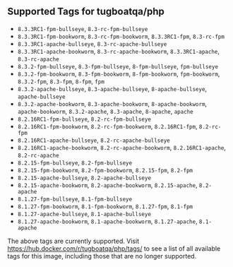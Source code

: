 ## Supported Tags for tugboatqa/php

* `8.3.3RC1-fpm-bullseye`, `8.3-rc-fpm-bullseye`
* `8.3.3RC1-fpm-bookworm`, `8.3-rc-fpm-bookworm`, `8.3.3RC1-fpm`, `8.3-rc-fpm`
* `8.3.3RC1-apache-bullseye`, `8.3-rc-apache-bullseye`
* `8.3.3RC1-apache-bookworm`, `8.3-rc-apache-bookworm`, `8.3.3RC1-apache`, `8.3-rc-apache`
* `8.3.2-fpm-bullseye`, `8.3-fpm-bullseye`, `8-fpm-bullseye`, `fpm-bullseye`
* `8.3.2-fpm-bookworm`, `8.3-fpm-bookworm`, `8-fpm-bookworm`, `fpm-bookworm`, `8.3.2-fpm`, `8.3-fpm`, `8-fpm`, `fpm`
* `8.3.2-apache-bullseye`, `8.3-apache-bullseye`, `8-apache-bullseye`, `apache-bullseye`
* `8.3.2-apache-bookworm`, `8.3-apache-bookworm`, `8-apache-bookworm`, `apache-bookworm`, `8.3.2-apache`, `8.3-apache`, `8-apache`, `apache`
* `8.2.16RC1-fpm-bullseye`, `8.2-rc-fpm-bullseye`
* `8.2.16RC1-fpm-bookworm`, `8.2-rc-fpm-bookworm`, `8.2.16RC1-fpm`, `8.2-rc-fpm`
* `8.2.16RC1-apache-bullseye`, `8.2-rc-apache-bullseye`
* `8.2.16RC1-apache-bookworm`, `8.2-rc-apache-bookworm`, `8.2.16RC1-apache`, `8.2-rc-apache`
* `8.2.15-fpm-bullseye`, `8.2-fpm-bullseye`
* `8.2.15-fpm-bookworm`, `8.2-fpm-bookworm`, `8.2.15-fpm`, `8.2-fpm`
* `8.2.15-apache-bullseye`, `8.2-apache-bullseye`
* `8.2.15-apache-bookworm`, `8.2-apache-bookworm`, `8.2.15-apache`, `8.2-apache`
* `8.1.27-fpm-bullseye`, `8.1-fpm-bullseye`
* `8.1.27-fpm-bookworm`, `8.1-fpm-bookworm`, `8.1.27-fpm`, `8.1-fpm`
* `8.1.27-apache-bullseye`, `8.1-apache-bullseye`
* `8.1.27-apache-bookworm`, `8.1-apache-bookworm`, `8.1.27-apache`, `8.1-apache`

The above tags are currently supported. Visit https://hub.docker.com/r/tugboatqa/php/tags/ to see a list of all available tags for this image, including those that are no longer supported.
